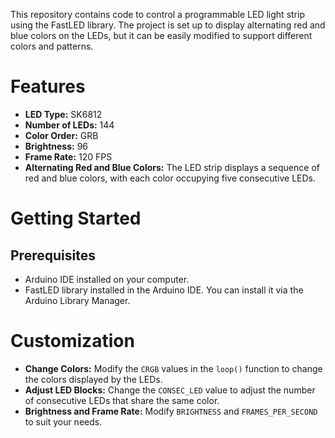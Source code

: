 This repository contains code to control a programmable LED light strip using the FastLED library. The project is set up to display alternating red and blue colors on the LEDs, but it can be easily modified to support different colors and patterns.

# Features
- **LED Type:** SK6812
- **Number of LEDs:** 144
- **Color Order:** GRB
- **Brightness:** 96
- **Frame Rate:** 120 FPS
- **Alternating Red and Blue Colors:** The LED strip displays a sequence of red and blue colors, with each color occupying five consecutive LEDs.

# Getting Started

## Prerequisites
- Arduino IDE installed on your computer.
- FastLED library installed in the Arduino IDE. You can install it via the Arduino Library Manager.

# Customization
- **Change Colors:** Modify the `CRGB` values in the `loop()` function to change the colors displayed by the LEDs.
- **Adjust LED Blocks:** Change the `CONSEC_LED` value to adjust the number of consecutive LEDs that share the same color.
- **Brightness and Frame Rate:** Modify `BRIGHTNESS` and `FRAMES_PER_SECOND` to suit your needs.
